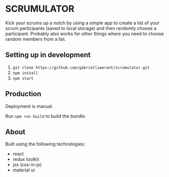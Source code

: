 # SCRUMULATOR

Kick your scrums up a notch by using a simple app to create a list of your scrum participants (saved to local storage) and then randomly choose a participant. Probably also works for other things where you need to choose random members from a list.

## Setting up in development

1. `git clone https://github.com/gabrielliwerant/scrumulator.git`
1. `npm install`
1. `npm start`

## Production

Deployment is manual.

Run `npm run build` to build the bundle.

## About

Built using the following technologies:

- react
- redux toolkit
- jss (css-in-js)
- material ui
